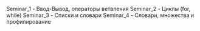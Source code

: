 Seminar_1  - Ввод-Вывод, операторы ветвления
Seminar_2  - Циклы (for, while)
Seminar_3  - Списки и словари
Seminar_4  - Словари, множества и профилирование